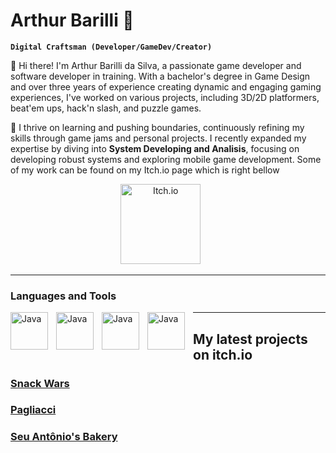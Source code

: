 # Arthur Barilli 👋

**`Digital Craftsman (Developer/GameDev/Creator)`**

👋 Hi there! I'm Arthur Barilli da Silva, a passionate game developer and software developer in training. With a bachelor's degree in Game Design and over three years of experience creating dynamic and engaging gaming experiences, I've worked on various projects, including 3D/2D platformers, beat'em ups, hack'n slash, and puzzle games.

🌟 I thrive on learning and pushing boundaries, continuously refining my skills through game jams and personal projects. I recently expanded my expertise by diving into **System Developing and Analisis**, focusing on developing robust systems and exploring mobile game development.
Some of my work can be found on my Itch.io page which is right bellow
<p align="center">
  <a href="https://barilli.itch.io"><img width="128px" alt="Itch.io" title="Itch.io" src="https://custom-icon-badges.demolab.com/badge/itch.io-red.svg?logo=controller"/></a>
  &#8287;&#8287;&#8287;&#8287;&#8287;
</p>

---

### Languages and Tools
<img align= "left" alt ="Java" width="60px" style="padding-right:10px;" src="https://cdn.jsdelivr.net/gh/devicons/devicon@latest/icons/csharp/csharp-plain.svg"/>
<img align= "left" alt ="Java" width="60px" style="padding-right:10px;" src="https://cdn.jsdelivr.net/gh/devicons/devicon@latest/icons/java/java-plain.svg"/>
<img align= "left" alt ="Java" width="60px" style="padding-right:10px;" src="https://cdn.jsdelivr.net/gh/devicons/devicon@latest/icons/unity/unity-original.svg"/>
<img align= "left" alt ="Java" width="60px" style="padding-right:10px;" src="https://cdn.jsdelivr.net/gh/devicons/devicon@latest/icons/git/git-original.svg"/>

---

## My latest projects on itch.io

### [Snack Wars](https://barilli.itch.io/snack-wars)
### [Pagliacci ](https://barilli.itch.io/pagliacci)
### [Seu Antônio's Bakery ](https://barilli.itch.io/seu-antonios-bakery)




<!--
**ArthurBarilli/ArthurBarilli** is a ✨ _special_ ✨ repository because its `README.md` (this file) appears on your GitHub profile.

Here are some ideas to get you started:

- 🔭 I’m currently working on ...
- 🌱 I’m currently learning ...
- 👯 I’m looking to collaborate on ...
- 🤔 I’m looking for help with ...
- 💬 Ask me about ...
- 📫 How to reach me: ...
- 😄 Pronouns: ...
- ⚡ Fun fact: ...
-->
